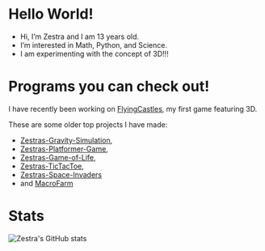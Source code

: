 # Hello World!
 - Hi, I’m Zestra and I am 13 years old.
 - I’m interested in Math, Python, and Science.
 - I am experimenting with the concept of 3D!!!
 
# Programs you can check out!

I have recently been working on [FlyingCastles](https://github.com/zestra/FlyingCastles), my first game featuring 3D.

These are some older top projects I have made:
 - [Zestras-Gravity-Simulation](https://github.com/zestra/Zestras-Gravity-Simulation),
 - [Zestras-Platformer-Game](https://github.com/zestra/Zestras-Platformer-Game),
 - [Zestras-Game-of-Life](https://github.com/zestra/Zestras-Game-of-Life),
 - [Zestras-TicTacToe](https://github.com/zestra/Zestras-TicTacToe),
 - [Zestras-Space-Invaders](https://github.com/zestra/Zestras-Space-Invaders)
 - and [MacroFarm](https://github.com/zestra/MacroFarm)

# Stats
![Zestra's GitHub stats](https://github-readme-stats.vercel.app/api?username=zestra)
